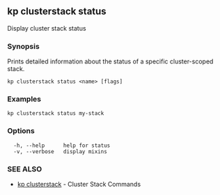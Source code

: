 ## kp clusterstack status

Display cluster stack status

### Synopsis

Prints detailed information about the status of a specific cluster-scoped stack.

```
kp clusterstack status <name> [flags]
```

### Examples

```
kp clusterstack status my-stack
```

### Options

```
  -h, --help      help for status
  -v, --verbose   display mixins
```

### SEE ALSO

* [kp clusterstack](kp_clusterstack.md)	 - Cluster Stack Commands

